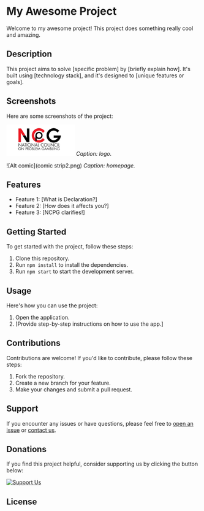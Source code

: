 # My Awesome Project

Welcome to my awesome project! This project does something really cool and amazing.

## Description

This project aims to solve [specific problem] by [briefly explain how]. It's built using [technology stack], and it's designed to [unique features or goals].

## Screenshots

Here are some screenshots of the project:

![Alt NCPG Logo](NCPG.png)
*Caption: logo.*

![Alt comic](comic strip2.png)
*Caption: homepage.*

## Features

- Feature 1: [What is Declaration?]
- Feature 2: [How does it affects you?]
- Feature 3: [NCPG clarifies!]

## Getting Started

To get started with the project, follow these steps:

1. Clone this repository.
2. Run `npm install` to install the dependencies.
3. Run `npm start` to start the development server.

## Usage

Here's how you can use the project:

1. Open the application.
2. [Provide step-by-step instructions on how to use the app.]

## Contributions

Contributions are welcome! If you'd like to contribute, please follow these steps:

1. Fork the repository.
2. Create a new branch for your feature.
3. Make your changes and submit a pull request.

## Support

If you encounter any issues or have questions, please feel free to [open an issue](https://github.com/yourusername/yourproject/issues) or [contact us](mailto:contact@example.com).

## Donations

If you find this project helpful, consider supporting us by clicking the button below:

[![Support Us](https://www.buymeacoffee.com/assets/img/guidelines/download-assets-sm-2.svg)](https://www.buymeacoffee.com/yourusername)

## License

